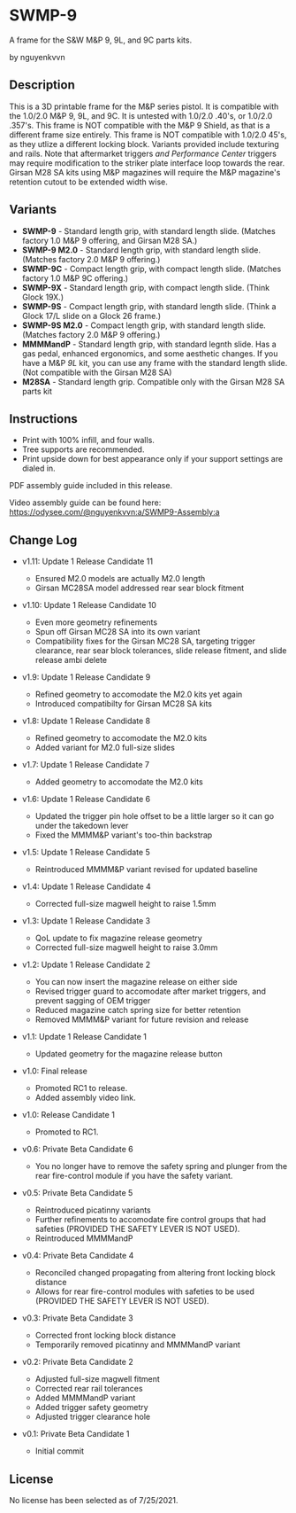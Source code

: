 # SWMP-9
A frame for the S&W M&P 9, 9L, and 9C parts kits.

by nguyenkvvn

## Description
This is a 3D printable frame for the M&P series pistol.
It is compatible with the 1.0/2.0 M&P 9, 9L, and 9C.
It is untested with 1.0/2.0 .40's, or 1.0/2.0 .357's.
This frame is NOT compatible with the M&P 9 Shield, as that is a different frame size entirely.
This frame is NOT compatible with 1.0/2.0 45's, as they utlize a different locking block.
Variants provided include texturing and rails.
Note that aftermarket triggers _and Performance Center_ triggers may require modification to the striker plate interface loop towards the rear.
Girsan M28 SA kits using M&P magazines will require the M&P magazine's retention cutout to be extended width wise.

## Variants
- **SWMP-9** - Standard length grip, with standard length slide. (Matches factory 1.0 M&P 9 offering, and Girsan M28 SA.)
- **SWMP-9 M2.0** - Standard length grip, with standard length slide. (Matches factory 2.0 M&P 9 offering.)
- **SWMP-9C** - Compact length grip, with compact length slide. (Matches factory 1.0 M&P 9C offering.)
- **SWMP-9X** - Standard length grip, with compact length slide. (Think Glock 19X.)
- **SWMP-9S** - Compact length grip, with standard length slide. (Think a Glock 17/L slide on a Glock 26 frame.)
- **SWMP-9S M2.0** - Compact length grip, with standard length slide. (Matches factory 2.0 M&P 9 offering.)
- **MMMMandP** - Standard length grip, with standard legnth slide. Has a gas pedal, enhanced ergonomics, and some aesthetic changes.
If you have a M&P _9L_ kit, you can use any frame with the standard length slide. (Not compatible with the Girsan M28 SA)
- **M28SA** - Standard length grip. Compatible only with the Girsan M28 SA parts kit

## Instructions
- Print with 100% infill, and four walls.
- Tree supports are recommended.
- Print upside down for best appearance only if your support settings are dialed in.

PDF assembly guide included in this release.

Video assembly guide can be found here: https://odysee.com/@nguyenkvvn:a/SWMP9-Assembly:a

## Change Log

- v1.11: Update 1 Release Candidate 11
    * Ensured M2.0 models are actually M2.0 length
    * Girsan MC28SA model addressed rear sear block fitment

- v1.10: Update 1 Release Candidate 10
    * Even more geometry refinements
    * Spun off Girsan MC28 SA into its own variant
    * Compatibility fixes for the Girsan MC28 SA, targeting trigger clearance, rear sear block tolerances, slide release fitment, and slide release ambi delete

- v1.9: Update 1 Release Candidate 9
    * Refined geometry to accomodate the M2.0 kits yet again
    * Introduced compatibilty for Girsan MC28 SA kits

- v1.8: Update 1 Release Candidate 8
    * Refined geometry to accomodate the M2.0 kits
    * Added variant for M2.0 full-size slides

- v1.7: Update 1 Release Candidate 7
    * Added geometry to accomodate the M2.0 kits

- v1.6: Update 1 Release Candidate 6
    * Updated the trigger pin hole offset to be a little larger so it can go under the takedown lever
    * Fixed the MMMM&P variant's too-thin backstrap

- v1.5: Update 1 Release Candidate 5
    * Reintroduced MMMM&P variant revised for updated baseline

- v1.4: Update 1 Release Candidate 4
    * Corrected full-size magwell height to raise 1.5mm

- v1.3: Update 1 Release Candidate 3
    * QoL update to fix magazine release geometry
    * Corrected full-size magwell height to raise 3.0mm

- v1.2: Update 1 Release Candidate 2
    * You can now insert the magazine release on either side
    * Revised trigger guard to accomodate after market triggers, and prevent sagging of OEM trigger
    * Reduced magazine catch spring size for better retention
    * Removed MMMM&P variant for future revision and release

- v1.1: Update 1 Release Candidate 1
    * Updated geometry for the magazine release button

- v1.0: Final release
    * Promoted RC1 to release.
    * Added assembly video link.

- v1.0: Release Candidate 1
    * Promoted to RC1.

- v0.6: Private Beta Candidate 6
    * You no longer have to remove the safety spring and plunger from the rear fire-control module if you have the safety variant.

- v0.5: Private Beta Candidate 5
    * Reintroduced picatinny variants
    * Further refinements to accomodate fire control groups that had safeties (PROVIDED THE SAFETY LEVER IS NOT USED).
    * Reintroduced MMMMandP

- v0.4: Private Beta Candidate 4
    * Reconciled changed propagating from altering front locking block distance
    * Allows for rear fire-control modules with safeties to be used (PROVIDED THE SAFETY LEVER IS NOT USED).

- v0.3: Private Beta Candidate 3
    * Corrected front locking block distance
    * Temporarily removed picatinny and MMMMandP variant

- v0.2: Private Beta Candidate 2
    * Adjusted full-size magwell fitment
    * Corrected rear rail tolerances
    * Added MMMMandP variant
    * Added trigger safety geometry
    * Adjusted trigger clearance hole

- v0.1: Private Beta Candidate 1
    * Initial commit

## License
No license has been selected as of 7/25/2021.
